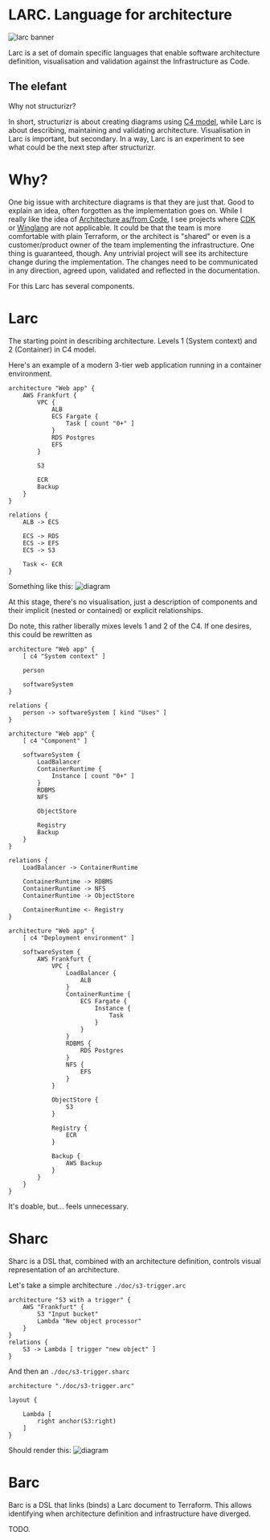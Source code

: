 # LARC. Language for architecture

![larc banner](logos/banner.png "Larc")

Larc is a set of domain specific languages that enable software architecture definition, visualisation and validation against the Infrastructure as Code.

## The elefant 
Why not structurizr?

In short, structurizr is about creating diagrams using [C4 model](structurizr), while Larc is about describing, maintaining and validating architecture. Visualisation in Larc is important, but secondary. In a way, Larc is an experiment to see what could be the next step after structurizr.

# Why?

One big issue with architecture diagrams is that they are just that. Good to explain an idea, often forgotten as the implementation goes on. While I really like the idea of [Architecture as/from Code](https://architectelevator.com/cloud/iac-ifc-trends/), I see projects where [CDK](https://docs.aws.amazon.com/cdk/v2/guide/home.html) or [Winglang](https://www.winglang.io/) are not applicable. It could be that the team is more comfortable with plain Terraform, or the architect is "shared" or even is a customer/product owner of the team implementing the infrastructure. One thing is guaranteed, though. Any untrivial project will see its architecture change during the implementation. The changes need to be communicated in any direction, agreed upon, validated and reflected in the documentation. 

For this Larc has several components.

# Larc

The starting point in describing architecture. Levels 1 (System context) and 2 (Container) in C4 model.

Here's an example of a modern 3-tier web application running in a container environment.
```
architecture "Web app" {
    AWS Frankfurt {
        VPC {
            ALB
            ECS Fargate {
                Task [ count "0+" ]
            }
            RDS Postgres
            EFS
        }

        S3

        ECR
        Backup
    }
}

relations {
    ALB -> ECS

    ECS -> RDS
    ECS -> EFS
    ECS -> S3

    Task <- ECR
}
```
Something like this:
![diagram](./doc/larc-intro.png "Diagram")

At this stage, there's no visualisation, just a description of components and their implicit (nested or contained) or explicit relationships. 

Do note, this rather liberally mixes levels 1 and 2 of the C4. If one desires, this could be rewritten as
```
architecture "Web app" {
    [ c4 "System context" ]

    person

    softwareSystem  
}

relations {
    person -> softwareSystem [ kind "Uses" ]
}
```

```
architecture "Web app" {
    [ c4 "Component" ]

    softwareSystem {
        LoadBalancer
        ContainerRuntime {
            Instance [ count "0+" ]
        }
        RDBMS
        NFS

        ObjectStore
        
        Registry
        Backup
    }
}

relations {
    LoadBalancer -> ContainerRuntime

    ContainerRuntime -> RDBMS
    ContainerRuntime -> NFS
    ContainerRuntime -> ObjectStore

    ContainerRuntime <- Registry
}
```  

```
architecture "Web app" {
    [ c4 "Deployment environment" ]

    softwareSystem {
        AWS Frankfurt {
            VPC {
                LoadBalancer {
                    ALB
                }
                ContainerRuntime {
                    ECS Fargate {
                        Instance {
                            Task
                        }
                    }
                }
                RDBMS {
                    RDS Postgres
                }
                NFS {
                    EFS
                }
            }

            ObjectStore {
                S3
            }
            
            Registry {
                ECR
            }

            Backup {
                AWS Backup
            }
        }
    }
}
```

It's doable, but... feels unnecessary.

# Sharc

Sharc is a DSL that, combined with an architecture definition, controls visual representation of an architecture.

Let's take a simple architecture `./doc/s3-trigger.arc`
```
architecture "S3 with a trigger" {
    AWS "Frankfurt" {
        S3 "Input bucket"
        Lambda "New object processor"
    }
}
relations {
    S3 -> Lambda [ trigger "new object" ]
}
```

And then an `./doc/s3-trigger.sharc`

```
architecture "./doc/s3-trigger.arc"

layout {

    Lambda [
        right anchor(S3:right)
    ]
}
```

Should render this:
![diagram](./doc/s3-trigger.png "Diagram")

# Barc

Barc is a DSL that links (binds) a Larc document to Terraform. This allows identifying when architecture definition and infrastructure have diverged.

TODO. 